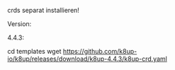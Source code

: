 crds separat installieren!

Version: 

4.4.3:

cd templates
wget https://github.com/k8up-io/k8up/releases/download/k8up-4.4.3/k8up-crd.yaml